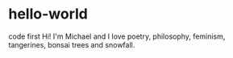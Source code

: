 # hello-world
code first 
Hi! I'm Michael and I love poetry, philosophy, feminism, tangerines, bonsai trees and snowfall. 
